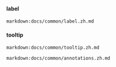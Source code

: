 #### label

`markdown:docs/common/label.zh.md`

#### tooltip

`markdown:docs/common/tooltip.zh.md`

<!-- #### annotations -->

`markdown:docs/common/annotations.zh.md`
